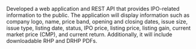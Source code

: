 Developed a web application and REST API that provides IPO-related information to the public. The 
application will display information such as company logo, name, price band, opening and closing 
dates, issue size, issue type, listing date, status, IPO price, listing price, listing gain, current market 
price (CMP), and current return. Additionally, it will include downloadable RHP and DRHP PDFs. 
